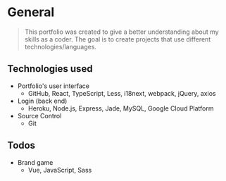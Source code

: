 # General

> This portfolio was created to give a better understanding about my skills as a coder. The goal is to create projects that use different technologies/languages.

## Technologies used

-   Portfolio's user interface
    -   GitHub, React, TypeScript, Less, i18next, webpack, jQuery, axios
-   Login (back end)
    -   Heroku, Node.js, Express, Jade, MySQL, Google Cloud Platform
-   Source Control
    -   Git

## Todos

-   Brand game
    -   Vue, JavaScript, Sass
